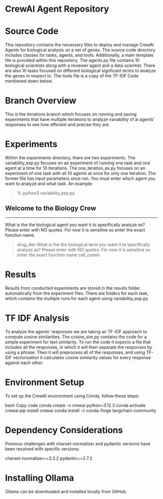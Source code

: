 # CrewAI Agent Repository

# Source Code
This repository contains the necessary files to deploy and manage CrewAI Agents for biological analysis on a set of genes. The source code directory includes classes for tasks, agents, and tools. Additionally, a main template file is provided within this repository. The agents.py file contains 10 biological scientists along with a reviewer agent and a data scientist. There are also 10 tasks focused on different biological signficant terms to analyze the genes in respect to. The tools file is a copy of the TF-IDF Code mentioned down below. 

# Branch Overview
This is the iterations branch which focuses on running and saving experiments that have multiple iterations to analyze variability of ai agents' responses to see how efficient and precise they are.

# Experiments
Within the experiments directory, there are two experiments. The variability_exp.py focuses on an experiment of running one task and one agent at a time for 10 iterations. The one_teration_ex.py focuses on an experiment of one task with all 10 agents at once for only one iteration. The former file has input parameters once run. You must enter which agent you want to analyze and what task. An example:
> % python3 variability_exp.py
## Welcome to the Biology Crew
-------------------------------
What is the the biological agent you want it to specifically analyze as? Please enter with NO quotes. For now it is sensitive so enter the exact function name.
> drug_dev
What is the the biological term you want it to specifically analyze as? Please enter with NO quotes. For now it is sensitive so enter the exact function name
> cell_comm

# Results
Results from conducted experiments are stored in the results folder automatically from the experiment files. There are folders for each task, which contains the multiple runs for each agent using variability_exp.py

# TF IDF Analysis
To analyze the agents' responses we are taking an TF-IDF approach to compute cosine similarities. The cosine_sim.py contains the code for a simple experiment for text similarity. To run the code it expects a file that includes all the responses, in which it will then separate the responses by using a phrase. Then it will preprocess all of the responses, and using TF-IDF vectorization it calculates cosine similarity values for every response against each other. 

# Environment Setup
To set up the CrewAI environment using Conda, follow these steps:

bash Copy code conda create -n crewai python=3.12.3 conda activate crewai pip install crewai conda install -c conda-forge langchain-community

# Dependency Considerations
Previous challenges with charset-normalizer and pydantic versions have been resolved with specific versions:

charset-normalizer==3.3.2 pydantic==2.7.2

# Installing Ollama
Ollama can be downloaded and installed locally from GitHub.
